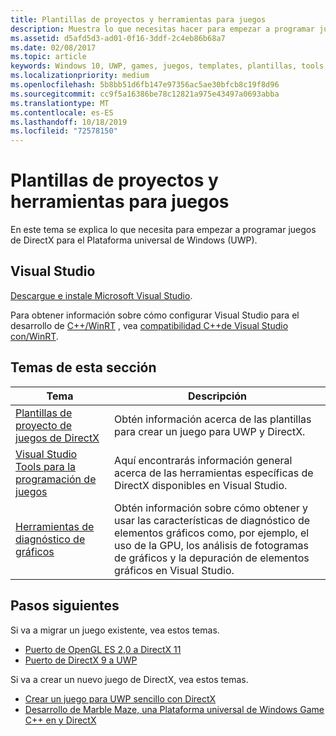 ```yaml
---
title: Plantillas de proyectos y herramientas para juegos
description: Muestra lo que necesitas hacer para empezar a programar juegos de DirectX para la Plataforma universal de Windows (UWP).
ms.assetid: d5afd5d3-ad01-0f16-3ddf-2c4eb86b68a7
ms.date: 02/08/2017
ms.topic: article
keywords: Windows 10, UWP, games, juegos, templates, plantillas, tools, herramientas, DirectX
ms.localizationpriority: medium
ms.openlocfilehash: 5b8bb51d6fb147e97356ac5ae30bfcb8c19f8d96
ms.sourcegitcommit: cc9f5a16386be78c12821a975e43497a0693abba
ms.translationtype: MT
ms.contentlocale: es-ES
ms.lasthandoff: 10/18/2019
ms.locfileid: "72578150"
---
```

# <a name="project-templates-and-tools-for-games"></a>Plantillas de proyectos y herramientas para juegos

En este tema se explica lo que necesita para empezar a programar juegos de DirectX para el Plataforma universal de Windows (UWP).

## <a name="visual-studio"></a>Visual Studio

[Descargue e instale Microsoft Visual Studio](https://visualstudio.microsoft.com/downloads/).

Para obtener información sobre cómo configurar Visual Studio para el desarrollo de [ C++/WinRT](/windows/uwp/cpp-and-winrt-apis/) , vea [compatibilidad C++de Visual Studio con/WinRT](/windows/uwp/cpp-and-winrt-apis/intro-to-using-cpp-with-winrt#visual-studio-support-for-cwinrt-xaml-the-vsix-extension-and-the-nuget-package).

## <a name="topics-in-this-section"></a>Temas de esta sección

|Tema|Descripción|
|-|-|
|[Plantillas de proyecto de juegos de DirectX](user-interface.md)|Obtén información acerca de las plantillas para crear un juego para UWP y DirectX.|
|[Visual Studio Tools para la programación de juegos](set-up-visual-studio-for-game-development.md)|Aquí encontrarás información general acerca de las herramientas específicas de DirectX disponibles en Visual Studio.|
|[Herramientas de diagnóstico de gráficos](use-the-directx-runtime-and-visual-studio-graphics-diagnostic-features.md)|Obtén información sobre cómo obtener y usar las características de diagnóstico de elementos gráficos como, por ejemplo, el uso de la GPU, los análisis de fotogramas de gráficos y la depuración de elementos gráficos en Visual Studio.|

## <a name="next-steps"></a>Pasos siguientes

Si va a migrar un juego existente, vea estos temas.

- [Puerto de OpenGL ES 2,0 a DirectX 11](port-from-opengl-es-2-0-to-directx-11-1.md)
- [Puerto de DirectX 9 a UWP](porting-your-directx-9-game-to-windows-store.md)

Si va a crear un nuevo juego de DirectX, vea estos temas.

- [Crear un juego para UWP sencillo con DirectX](tutorial--create-your-first-uwp-directx-game.md)
- [Desarrollo de Marble Maze, una Plataforma universal de Windows Game C++ en y DirectX](developing-marble-maze-a-windows-store-game-in-cpp-and-directx.md)